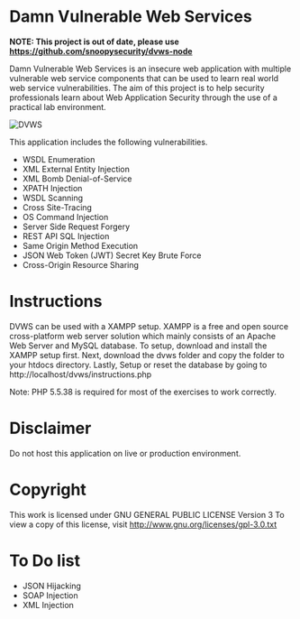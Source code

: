 # Damn Vulnerable Web Services

**NOTE: This project is out of date, please use https://github.com/snoopysecurity/dvws-node**



Damn Vulnerable Web Services is an insecure web application with multiple vulnerable web service components that can be used to learn real world web service vulnerabilities. The aim of this project is to help security professionals learn about Web Application Security through the use of a practical lab environment.



![DVWS](http://snoopysecurity.github.io/img/dvws.png)

This application includes the following vulnerabilities.

+ WSDL Enumeration
+ XML External Entity Injection
+ XML Bomb Denial-of-Service
+ XPATH Injection
+ WSDL Scanning
+ Cross Site-Tracing
+ OS Command Injection
+ Server Side Request Forgery
+ REST API SQL Injection
+ Same Origin Method Execution
+ JSON Web Token (JWT) Secret Key Brute Force
+ Cross-Origin Resource Sharing




# Instructions
DVWS can be used with a XAMPP setup. XAMPP is a free and open source cross-platform web server solution which mainly consists of an Apache Web Server and MySQL database. To setup, download and install the XAMPP setup first. Next, download the dvws folder and copy the folder to your htdocs directory. Lastly, Setup or reset the database by going to http://localhost/dvws/instructions.php

Note: PHP 5.5.38 is required for most of the exercises to work correctly.

# Disclaimer
Do not host this application on live or production environment.

# Copyright
This work is licensed under GNU GENERAL PUBLIC LICENSE Version 3
To view a copy of this license, visit http://www.gnu.org/licenses/gpl-3.0.txt

# To Do list

+ JSON Hijacking
+ SOAP Injection
+ XML Injection
